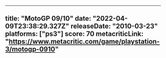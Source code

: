 
---
title: "MotoGP 09/10"
date: "2022-04-09T23:38:29.327Z"
releaseDate: "2010-03-23"
platforms: ["ps3"]
score: 70
metacriticLink: "https://www.metacritic.com/game/playstation-3/motogp-0910"
---
